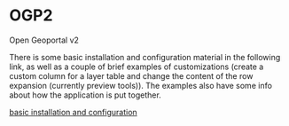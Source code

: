 OGP2
====

Open Geoportal v2

There is some basic installation and configuration material in the following link, as well as a couple of brief examples of customizations (create a custom column for a layer table and change the content of the row expansion (currently preview tools)).  The examples also have some info about how the application is put together.

[basic installation and configuration](https://docs.google.com/a/tufts.edu/document/d/1eiUHulB4N0iWV_OZAyVwuJr6HAE6DqOi0nz5cP0a7LE/edit?pli=1#)
